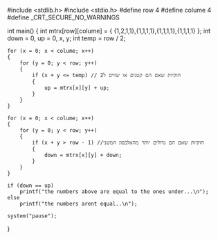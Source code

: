 #include <stdlib.h>
#include <stdio.h>
#define row 4
#define colume 4
#define _CRT_SECURE_NO_WARNINGS

int main()
{
	int mtrx[row][colume] = { {1,2,1,1},{1,1,1,1},{1,1,1,1},{1,1,1,1} };
	int down = 0, up = 0, x, y;
	int temp = row / 2;


	for (x = 0; x < colume; x++)
	{
		for (y = 0; y < row; y++)
		{
			if (x + y <= temp) // חוקיות שאם הם קטנים או שווים ל2
			{
				up = mtrx[x][y] + up;
			}
		}
	}

	for (x = 0; x < colume; x++)
	{
		for (y = 0; y < row; y++)
		{
			if (x + y > row - 1) //חוקיות שאם הם גדולים יותר מהאלכסון המשני
			{
				down = mtrx[x][y] + down;
			}
		}
	}

	if (down == up)
		printf("the numbers above are equal to the ones under...\n");
	else
		printf("the numbers arent equal..\n");

	system("pause");
}
